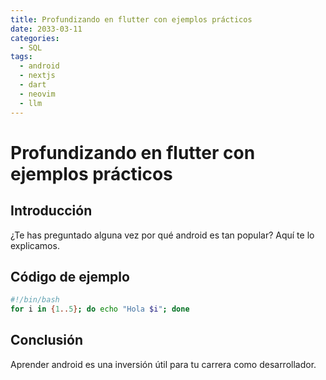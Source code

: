 ```yaml
---
title: Profundizando en flutter con ejemplos prácticos
date: 2033-03-11
categories:
  - SQL
tags:
  - android
  - nextjs
  - dart
  - neovim
  - llm
---
```


# Profundizando en flutter con ejemplos prácticos

## Introducción

¿Te has preguntado alguna vez por qué android es tan popular? Aquí te lo explicamos.

## Código de ejemplo

```bash
#!/bin/bash
for i in {1..5}; do echo "Hola $i"; done
```

## Conclusión

Aprender android es una inversión útil para tu carrera como desarrollador.